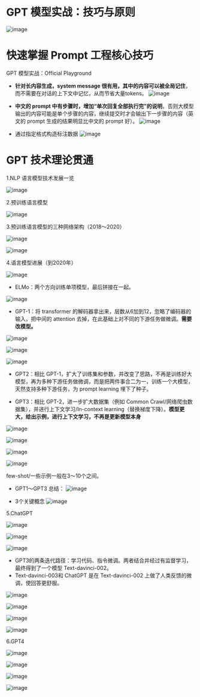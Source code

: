 # GPT 模型实战：技巧与原则
![image](https://github.com/user-attachments/assets/6f70d572-8d92-4af3-b4b7-dd591ab77e3f)

# 快速掌握 Prompt 工程核心技巧
GPT 模型实战：Official Playground

- **针对长内容生成，system message 很有用，其中的内容可以被全局记住**，而不需要在对话的上下文中记忆，从而节省大量tokens。
![image](https://github.com/user-attachments/assets/2c28f845-240a-4c5a-b9c9-f96b8753af3e)

- **中文的 prompt 中有步骤时，增加“单次回复全部执行完”的说明**，否则大模型输出的内容可能是单个步骤的内容，继续提交时才会输出下一步骤的内容（英文的 prompt 生成的结果明显比中文的 prompt 好）。
![image](https://github.com/user-attachments/assets/abbf3eb5-5e95-4eb3-9e55-c75edb90e0db)

- 通过指定格式构造标注数据
![image](https://github.com/user-attachments/assets/bdd6f1b8-adde-4e77-a8d9-cca04d51b203)

# GPT 技术理论贯通
1.NLP 语言模型技术发展一览

![image](https://github.com/user-attachments/assets/750e9c27-252b-42ea-ae49-ac419b2ad789)

2.预训练语言模型

![image](https://github.com/user-attachments/assets/725cbafb-dc7b-4f91-b9b3-75473d5b7ad9)

3.预训练语言模型的三种网络架构（2018～2020）

![image](https://github.com/user-attachments/assets/1e323f2d-faa0-4670-9e2e-dffcf2850b20)

![image](https://github.com/user-attachments/assets/b15f445e-2993-4238-9617-bf3dabfc4ba5)

4.语言模型进展（到2020年）

![image](https://github.com/user-attachments/assets/f2f482bf-0a5d-45fc-9225-4bd3b57efaaa)

- ELMo：两个方向训练单项模型，最后拼接在一起。

![image](https://github.com/user-attachments/assets/07d51e59-12d6-49eb-920f-c18236e2b142)

- GPT-1：将 transformer 的解码器拿出来，层数从6加到12，忽略了编码器的输入，把中间的 attention 去掉，在此基础上对不同的下游任务做微调。**需要改模型。**

![image](https://github.com/user-attachments/assets/a869f609-7919-4ea6-bb1d-ff0c51a264ef)

![image](https://github.com/user-attachments/assets/1f7558f2-b1bb-4d6f-ba75-dcb5cc398b33)

![image](https://github.com/user-attachments/assets/1237a96f-e98e-4eda-820a-29c73e0f2db1)

- GPT2：相比 GPT-1，扩大了训练集和参数，并改变了思路，不再是训练好大模型，再为多种下游任务做微调，而是把两件事合二为一，训练一个大模型，天然支持多种下游任务，为 prompt learning 埋下了种子。

- GPT3：相比 GPT-2，进一步扩大数据集（例如 Common Crawl/网络爬虫数据集），并进行上下文学习/In-context learning（替换梯度下降）。**模型更大，给出示例，进行上下文学习，不再是更新模型本身**

![image](https://github.com/user-attachments/assets/c8395b1e-aa78-473d-8909-0f50eb103e96)

![image](https://github.com/user-attachments/assets/c4101e9e-c0bf-4d60-ab02-b30991d7ee24)

![image](https://github.com/user-attachments/assets/84635c4d-0c5f-44b1-b726-fef83b7b2d14)

![image](https://github.com/user-attachments/assets/1793fab0-1e52-42d0-b299-c531b31df028)

few-shot/一些示例一般在3～10个之间。

- GPT1～GPT3 总结：
![image](https://github.com/user-attachments/assets/4570b6ed-9f49-4878-afa1-4430e5193a55)

- 3个关键概念
![image](https://github.com/user-attachments/assets/316eb7c3-e63b-4795-a0b3-19b32304e4ca)

5.ChatGPT

![image](https://github.com/user-attachments/assets/e81b61da-f1ee-4fb1-8596-9d944db2a5b3)

![image](https://github.com/user-attachments/assets/69bd86d1-6e95-410a-b073-0acf8dd89ddd)

![image](https://github.com/user-attachments/assets/f4ae44b9-e5ec-434f-b918-87bd81ec0a0a)

- GPT3的两条迭代路径：学习代码、指令微调。两者结合并经过有监督学习，最终得到了一个模型 Text-davinci-002。
- Text-davinci-003和 ChatGPT 是在 Text-davinci-002 上做了人类反馈的微调，使回答更舒服。

![image](https://github.com/user-attachments/assets/9c484dc6-5a72-4711-bf40-ad88b8219c4b)

![image](https://github.com/user-attachments/assets/d587195a-5e31-4d72-ae64-904ab4742a9e)

![image](https://github.com/user-attachments/assets/e3af03a0-35af-48ea-9c9f-6e373e1dfb7e)

![image](https://github.com/user-attachments/assets/670396a5-ed8c-4992-9b3b-2b7d98dbd2ac)

6.GPT4

![image](https://github.com/user-attachments/assets/402fb7c3-9af2-47cd-910b-75b7086923e2)

![image](https://github.com/user-attachments/assets/be4006bd-eb63-4ae8-a3d0-fe29fe45ba1b)

![image](https://github.com/user-attachments/assets/64cc57b6-eb78-4ada-8391-1d05325b0cdd)

![image](https://github.com/user-attachments/assets/67462622-63f7-4f80-9235-c4368faeea59)
